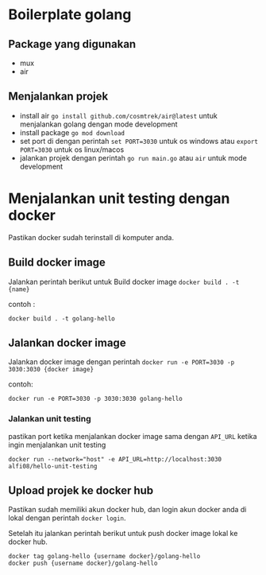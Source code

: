 # Boilerplate golang

## Package yang digunakan

- mux
- air

## Menjalankan projek

- install air `go install github.com/cosmtrek/air@latest` untuk menjalankan golang dengan mode development
- install package `go mod download`
- set port di dengan perintah `set PORT=3030` untuk os windows atau `export PORT=3030` untuk os linux/macos
- jalankan projek dengan perintah `go run main.go` atau `air` untuk mode development

# Menjalankan unit testing dengan docker

Pastikan docker sudah terinstall di komputer anda.

## Build docker image
Jalankan perintah berikut untuk Build docker image  `docker build . -t {name}`

contoh :
```
docker build . -t golang-hello
```

## Jalankan docker image
Jalankan docker image dengan perintah `docker run -e PORT=3030 -p 3030:3030 {docker image}`

contoh: 
```
docker run -e PORT=3030 -p 3030:3030 golang-hello
```

### Jalankan unit testing

pastikan port ketika menjalankan docker image sama dengan `API_URL` ketika ingin menjalankan unit testing

```
docker run --network="host" -e API_URL=http://localhost:3030 alfi08/hello-unit-testing
```


## Upload projek ke docker hub
Pastikan sudah memiliki akun docker hub, dan login akun docker anda di lokal dengan perintah `docker login`.

Setelah itu jalankan perintah berikut untuk push docker image lokal ke docker hub.

```
docker tag golang-hello {username docker}/golang-hello
docker push {username docker}/golang-hello
```